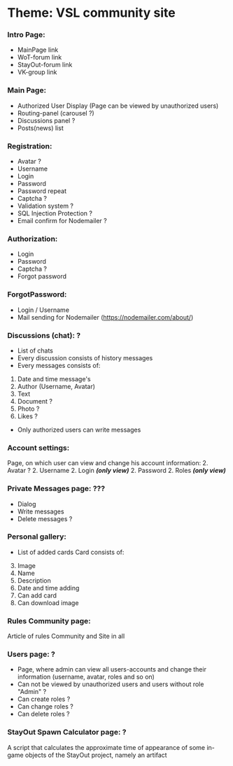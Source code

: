 # Theme: VSL community site
### Intro Page:
  - MainPage link
  - WoT-forum link
  - StayOut-forum link
  - VK-group link

### Main Page:
  - Authorized User Display (Page can be viewed by unauthorized users)
  - Routing-panel (carousel ?)
  - Discussions panel ?
  - Posts(news) list
  
### Registration:
  - Avatar ?
  - Username
  - Login
  - Password
  - Password repeat
  - Captcha ?
  - Validation system ?
  - SQL Injection Protection ?
  - Email confirm for Nodemailer ?

### Authorization:
  - Login
  - Password
  - Captcha ?
  - Forgot password

### ForgotPassword:
  - Login / Username
  - Mail sending for Nodemailer (https://nodemailer.com/about/)

### Discussions (chat): ?
- List of chats
- Every discussion consists of history messages
- Every messages consists of:
1. Date and time message's
1. Author (Username, Avatar)
1. Text
1. Document ?
1. Photo ?
1. Likes ?
- Only authorized users can write messages

### Account settings:
Page, on which user can view and change his account information:
2. Avatar ?
2. Username
2. Login __*(only view)*__
2. Password
2. Roles __*(only view)*__

### Private Messages page: ???
  - Dialog
  - Write messages
  - Delete messages ?

### Personal gallery:
- List of added cards
Card consists of:
3. Image
3. Name
3. Description
3. Date and time adding
3. Can add card
3. Can download image
  
### Rules Community page:
  Article of rules Community and Site in all

### Users page: ?
  - Page, where admin can view all users-accounts and change their information (username, avatar, roles and so on)
  - Can not be viewed by unauthorized users and users without role "Admin" ?
  - Can create roles ?
  - Can change roles ?
  - Can delete roles ?

### StayOut Spawn Calculator page: ?
  A script that calculates the approximate time of appearance of some in-game objects of the StayOut project, namely an artifact
